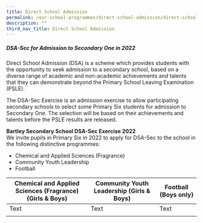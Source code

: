```yaml
---
title: Direct School Admission
permalink: /our-school-programmes/direct-school-admission/direct-school-admission
description: ""
third_nav_title: Direct School Admission
---
```

##### DSA-Sec for Admission to Secondary One in 2022 <br>
Direct School Admission (DSA) is a scheme which provides students with the opportunity to seek admission to a secondary school, based on a diverse range of academic and non-academic achievements and talents that they can demonstrate beyond the Primary School Leaving Examination (PSLE).

The DSA-Sec Exercise is an admission exercise to allow participating secondary schools to select some Primary Six  students for admission to Secondary One. The selection will be based on their achievements and talents before the PSLE results are released.

**Bartley Secondary School DSA-Sec Exercise 2022** <br>
We invite pupils in Primary Six in 2022 to apply for DSA-Sec to the school in the following distinctive programmes:
* Chemical and Applied Sciences (Fragrance)
* Community Youth Leadership 
* Football

| Chemical and Applied Sciences (Fragrance) (Girls & Boys) | Community Youth Leadership (Girls & Boys)	| Football (Boys only) |
| -------- | -------- | -------- |
| Text     | Text     | Text     |
| | |
